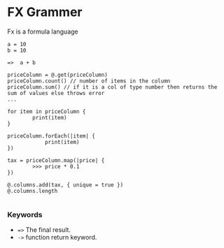 # FX Grammer


Fx is a formula language


```
a = 10
b = 10

=>  a + b

```
```
priceColumn = @.get(priceColumn)
priceColumn.count() // number of items in the column
priceColumn.sum() // if it is a col of type number then returns the sum of values else throws error
... 

for item in priceColumn {
		print(item)
}

priceColumn.forEach(|item| {
			print(item)
})

tax = priceColumn.map(|price| {
		>>> price * 0.1
})

@.columns.add(tax, { unique = true })
@.columns.length
	
```

### Keywords
- `=>` The final result.
- `->` function return keyword.

